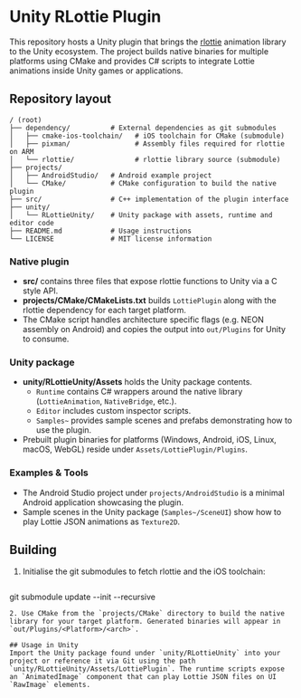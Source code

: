 # Unity RLottie Plugin

This repository hosts a Unity plugin that brings the [rlottie](https://github.com/Samsung/rlottie) animation library to the Unity ecosystem. The project builds native binaries for multiple platforms using CMake and provides C# scripts to integrate Lottie animations inside Unity games or applications.

## Repository layout

```
/ (root)
├── dependency/          # External dependencies as git submodules
│   ├── cmake-ios-toolchain/   # iOS toolchain for CMake (submodule)
│   ├── pixman/                # Assembly files required for rlottie on ARM
│   └── rlottie/               # rlottie library source (submodule)
├── projects/
│   ├── AndroidStudio/   # Android example project
│   └── CMake/           # CMake configuration to build the native plugin
├── src/                 # C++ implementation of the plugin interface
├── unity/
│   └── RLottieUnity/    # Unity package with assets, runtime and editor code
├── README.md            # Usage instructions
└── LICENSE              # MIT license information
```

### Native plugin
- **src/** contains three files that expose rlottie functions to Unity via a C style API.
- **projects/CMake/CMakeLists.txt** builds `LottiePlugin` along with the rlottie dependency for each target platform.
- The CMake script handles architecture specific flags (e.g. NEON assembly on Android) and copies the output into `out/Plugins` for Unity to consume.

### Unity package
- **unity/RLottieUnity/Assets** holds the Unity package contents.
  - `Runtime` contains C# wrappers around the native library (`LottieAnimation`, `NativeBridge`, etc.).
  - `Editor` includes custom inspector scripts.
  - `Samples~` provides sample scenes and prefabs demonstrating how to use the plugin.
- Prebuilt plugin binaries for platforms (Windows, Android, iOS, Linux, macOS, WebGL) reside under `Assets/LottiePlugin/Plugins`.

### Examples & Tools
- The Android Studio project under `projects/AndroidStudio` is a minimal Android application showcasing the plugin.
- Sample scenes in the Unity package (`Samples~/SceneUI`) show how to play Lottie JSON animations as `Texture2D`.

## Building
1. Initialise the git submodules to fetch rlottie and the iOS toolchain:
   ```bash
git submodule update --init --recursive
   ```
2. Use CMake from the `projects/CMake` directory to build the native library for your target platform. Generated binaries will appear in `out/Plugins/<Platform>/<arch>`.

## Usage in Unity
Import the Unity package found under `unity/RLottieUnity` into your project or reference it via Git using the path `unity/RLottieUnity/Assets/LottiePlugin`. The runtime scripts expose an `AnimatedImage` component that can play Lottie JSON files on UI `RawImage` elements.

